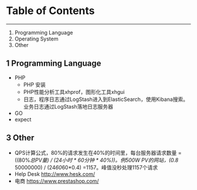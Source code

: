 # Table of Contents

---

1. Programming Language
2. Operating System
3. Other


## 1 Programming Language
* PHP
	* PHP 安装
	* PHP性能分析工具xhprof，图形化工具xhgui
	* 日志，程序日志通过LogStash进入到ElasticSearch，使用Kibana搜索。业务日志通过LogStash落地日志服务器
* GO
* expect

## 3 Other
* QPS计算公式，80%的请求发生在40%的时间里，每台服务器请求数量 = ((80%*总PV量) / (24小时 * 60分钟 * 40%))。例500W PV的网站，(0.8* 50000000) / (24*60*60*0.4) =1157。峰值没秒处理1157个请求
* Help Desk http://www.hesk.com/
* 电商 https://www.prestashop.com/


